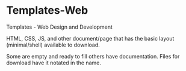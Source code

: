 # Templates-Web
Templates - Web Design and Development

HTML, CSS, JS, and other document/page that has the basic layout (minimal/shell) available to download.

Some are empty and ready to fill others have documentation. Files for download have it notated in the name.
